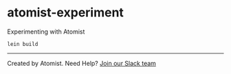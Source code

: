 # atomist-experiment

Experimenting with Atomist


```
lein build
```

---
Created by Atomist. Need Help? <a href="https://join.atomist.com/">Join our Slack team</a>